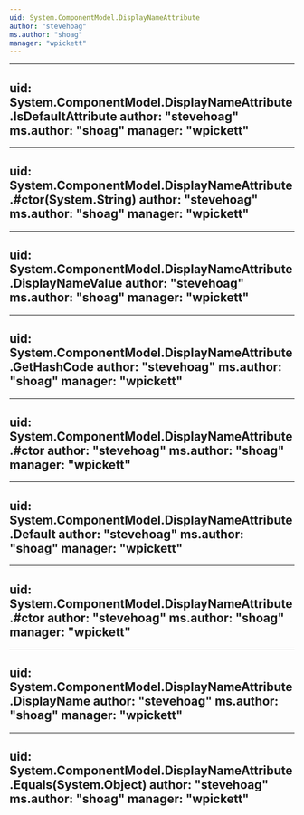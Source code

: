 ```yaml
---
uid: System.ComponentModel.DisplayNameAttribute
author: "stevehoag"
ms.author: "shoag"
manager: "wpickett"
---
```


---
uid: System.ComponentModel.DisplayNameAttribute.IsDefaultAttribute
author: "stevehoag"
ms.author: "shoag"
manager: "wpickett"
---

---
uid: System.ComponentModel.DisplayNameAttribute.#ctor(System.String)
author: "stevehoag"
ms.author: "shoag"
manager: "wpickett"
---

---
uid: System.ComponentModel.DisplayNameAttribute.DisplayNameValue
author: "stevehoag"
ms.author: "shoag"
manager: "wpickett"
---

---
uid: System.ComponentModel.DisplayNameAttribute.GetHashCode
author: "stevehoag"
ms.author: "shoag"
manager: "wpickett"
---

---
uid: System.ComponentModel.DisplayNameAttribute.#ctor
author: "stevehoag"
ms.author: "shoag"
manager: "wpickett"
---

---
uid: System.ComponentModel.DisplayNameAttribute.Default
author: "stevehoag"
ms.author: "shoag"
manager: "wpickett"
---

---
uid: System.ComponentModel.DisplayNameAttribute.#ctor
author: "stevehoag"
ms.author: "shoag"
manager: "wpickett"
---

---
uid: System.ComponentModel.DisplayNameAttribute.DisplayName
author: "stevehoag"
ms.author: "shoag"
manager: "wpickett"
---

---
uid: System.ComponentModel.DisplayNameAttribute.Equals(System.Object)
author: "stevehoag"
ms.author: "shoag"
manager: "wpickett"
---
